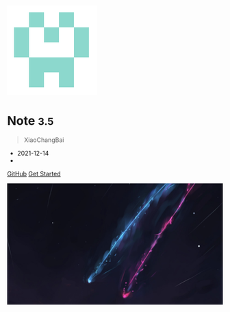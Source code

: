 ![logo](_media/identicon.png)

# Note <small>3.5</small>

> XiaoChangBai

- 2021-12-14
- 

[GitHub](https://github.com/xiaochangbai)
[Get Started](pages/)


![](_media/bg.jpg)